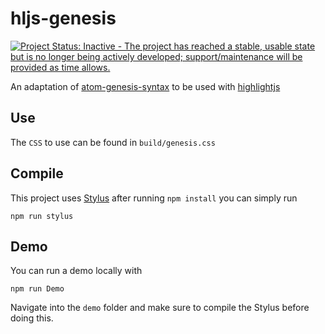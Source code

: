 # hljs-genesis

[![Project Status: Inactive - The project has reached a stable, usable state but is no longer being actively developed; support/maintenance will be provided as time allows.](http://www.repostatus.org/badges/latest/inactive.svg)](http://www.repostatus.org/#inactive)

An adaptation of [atom-genesis-syntax](https://github.com/jmcalaway/atom-genesis-syntax) to be used with [highlightjs](https://highlightjs.org/)

## Use

The `CSS` to use can be found in `build/genesis.css`

## Compile

This project uses [Stylus](http://stylus-lang.com/) after running `npm install` you can simply run

```
npm run stylus
```

## Demo

You can run a demo locally with 

```
npm run Demo
```
Navigate into the `demo` folder and make sure to compile the Stylus before doing this.
